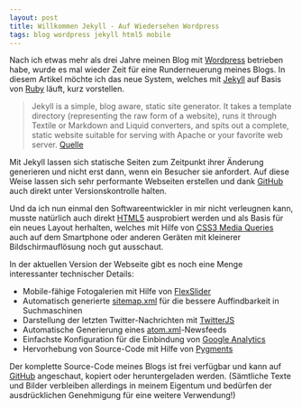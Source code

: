 ```yaml
---
layout: post
title: Willkommen Jekyll - Auf Wiedersehen Wordpress
tags: blog wordpress jekyll html5 mobile
---
```


Nach ich etwas mehr als drei Jahre meinen Blog mit [Wordpress](http://de.wordpress.com) betrieben habe, wurde es mal wieder Zeit für eine Runderneuerung meines Blogs. In diesem Artikel möchte ich das neue System, welches mit [Jekyll](https://github.com/mojombo/jekyll) auf Basis von [Ruby](http://www.ruby-lang.org/de) läuft, kurz vorstellen.

> Jekyll is a simple, blog aware, static site generator. It takes a template directory (representing the raw form of a website), runs it through Textile or Markdown and Liquid converters, and spits out a complete, static website suitable for serving with Apache or your favorite web server. [Quelle](https://github.com/mojombo/jekyll#readme)

Mit Jekyll lassen sich statische Seiten zum Zeitpunkt ihrer Änderung generieren und nicht erst dann, wenn ein Besucher sie anfordert. Auf diese Weise lassen sich sehr performante Webseiten erstellen und dank [GitHub](https://github.com/codescape/codescape.github.com) auch direkt unter Versionskontrolle halten.

Und da ich nun einmal den Softwareentwickler in mir nicht verleugnen kann, musste natürlich auch direkt [HTML5](http://www.w3.org/TR/html5/) ausprobiert werden und als Basis für ein neues Layout herhalten, welches mit Hilfe von [CSS3 Media Queries](http://www.w3.org/TR/css3-mediaqueries/) auch auf dem Smartphone oder anderen Geräten mit kleinerer Bildschirmauflösung noch gut ausschaut.

In der aktuellen Version der Webseite gibt es noch eine Menge interessanter technischer Details:

* Mobile-fähige Fotogalerien mit Hilfe von [FlexSlider](http://flex.madebymufffin.com)
* Automatisch generierte [sitemap.xml](http://www.sitemaps.org) für die bessere Auffindbarkeit in Suchmaschinen
* Darstellung der letzten Twitter-Nachrichten mit [TwitterJS](http://twitterjs.googlecode.com)
* Automatische Generierung eines [atom.xml](http://www.atomenabled.org)-Newsfeeds
* Einfachste Konfiguration für die Einbindung von [Google Analytics](http://www.google.com/intl/de/analytics)
* Hervorhebung von Source-Code mit Hilfe von [Pygments](http://pygments.org)

Der komplette Source-Code meines Blogs ist frei verfügbar und kann auf [GitHub](https://github.com/codescape/codescape.github.com) angeschaut, kopiert oder heruntergeladen werden. (Sämtliche Texte und Bilder verbleiben allerdings in meinem Eigentum und bedürfen der ausdrücklichen Genehmigung für eine weitere Verwendung!)
